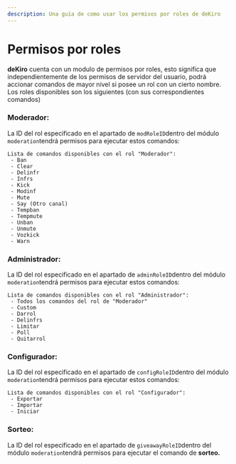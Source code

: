 ```yaml
---
description: Una guía de como usar los permisos por roles de deKiro
---
```


# Permisos por roles

**deKiro** cuenta con un modulo de permisos por roles, esto significa que independientemente de los permisos de servidor del usuario, podrá accionar comandos de mayor nivel si posee un rol con un cierto nombre.  
Los roles disponibles son los siguientes \(con sus correspondientes comandos\)

### Moderador:

La ID del rol especificado en el apartado de `modRoleID`dentro del módulo `moderation`tendrá permisos para ejecutar estos comandos:

```
Lista de comandos disponibles con el rol "Moderador":
 - Ban 
 - Clear 
 - Delinfr 
 - Infrs
 - Kick
 - Modinf
 - Mute
 - Say (Otro canal)
 - Tempban
 - Tempmute
 - Unban
 - Unmute
 - Vozkick
 - Warn
```

### Administrador:

La ID del rol especificado en el apartado de `adminRoleID`dentro del módulo `moderation`tendrá permisos para ejecutar estos comandos:

```text
Lista de comandos disponibles con el rol "Administrador":
 - Todos los comandos del rol de "Moderador"
 - Custom
 - Darrol
 - Delinfrs
 - Limitar
 - Poll
 - Quitarrol
```

### Configurador:

La ID del rol especificado en el apartado de `configRoleID`dentro del módulo `moderation`tendrá permisos para ejecutar estos comandos:

```text
Lista de comandos disponibles con el rol "Configurador":
 - Exportar
 - Importar
 - Iniciar
```

### Sorteo:

La ID del rol especificado en el apartado de `giveawayRoleID`dentro del módulo `moderation`tendrá permisos para ejecutar el comando de **sorteo.**

